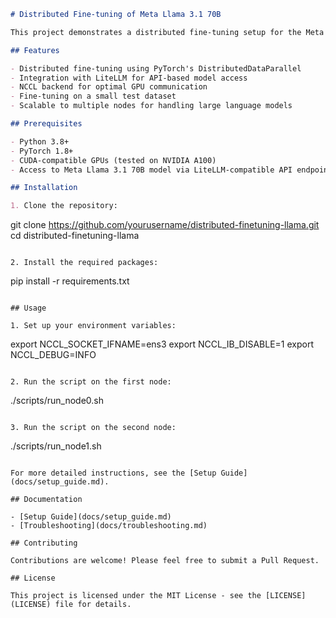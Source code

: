 ```markdown
# Distributed Fine-tuning of Meta Llama 3.1 70B

This project demonstrates a distributed fine-tuning setup for the Meta Llama 3.1 70B model using PyTorch and LiteLLM, allowing for efficient processing across multiple GPU nodes.

## Features

- Distributed fine-tuning using PyTorch's DistributedDataParallel
- Integration with LiteLLM for API-based model access
- NCCL backend for optimal GPU communication
- Fine-tuning on a small test dataset
- Scalable to multiple nodes for handling large language models

## Prerequisites

- Python 3.8+
- PyTorch 1.8+
- CUDA-compatible GPUs (tested on NVIDIA A100)
- Access to Meta Llama 3.1 70B model via LiteLLM-compatible API endpoint

## Installation

1. Clone the repository:
   ```
   git clone https://github.com/yourusername/distributed-finetuning-llama.git
   cd distributed-finetuning-llama
   ```

2. Install the required packages:
   ```
   pip install -r requirements.txt
   ```

## Usage

1. Set up your environment variables:
   ```
   export NCCL_SOCKET_IFNAME=ens3
   export NCCL_IB_DISABLE=1
   export NCCL_DEBUG=INFO
   ```

2. Run the script on the first node:
   ```
   ./scripts/run_node0.sh
   ```

3. Run the script on the second node:
   ```
   ./scripts/run_node1.sh
   ```

For more detailed instructions, see the [Setup Guide](docs/setup_guide.md).

## Documentation

- [Setup Guide](docs/setup_guide.md)
- [Troubleshooting](docs/troubleshooting.md)

## Contributing

Contributions are welcome! Please feel free to submit a Pull Request.

## License

This project is licensed under the MIT License - see the [LICENSE](LICENSE) file for details.
```
